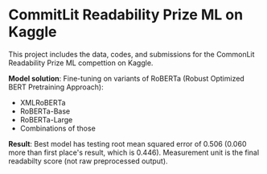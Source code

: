 # CommitLit Readability Prize ML on Kaggle

This project includes the data, codes, and submissions for the CommonLit Readability Prize ML compettion on Kaggle. 

<b>Model solution</b>: Fine-tuning on variants of RoBERTa (Robust Optimized BERT Pretraining Approach): 
* XMLRoBERTa
* RoBERTa-Base
* RoBERTa-Large 
* Combinations of those

<b>Result</b>: Best model has testing root mean squared error of 0.506 (0.060 more than first place's result, which is 0.446). Measurement unit is the final readabilty score (not raw preprocessed output).

